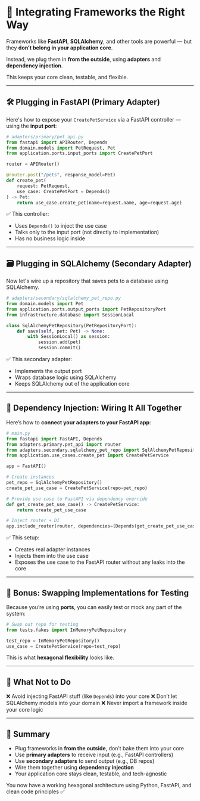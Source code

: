 # 🧩 Integrating Frameworks the Right Way

Frameworks like **FastAPI**, **SQLAlchemy**, and other tools are powerful — but they **don’t belong in your application core**.

Instead, we plug them in **from the outside**, using **adapters** and **dependency injection**.

This keeps your core clean, testable, and flexible.

---

## 🛠️ Plugging in FastAPI (Primary Adapter)

Here's how to expose your `CreatePetService` via a FastAPI controller — using the **input port**:

```python
# adapters/primary/pet_api.py
from fastapi import APIRouter, Depends
from domain.models import PetRequest, Pet
from application.ports.input_ports import CreatePetPort

router = APIRouter()

@router.post("/pets", response_model=Pet)
def create_pet(
    request: PetRequest,
    use_case: CreatePetPort = Depends()
) -> Pet:
    return use_case.create_pet(name=request.name, age=request.age)
```

✅ This controller:

* Uses `Depends()` to inject the use case
* Talks only to the input port (not directly to implementation)
* Has no business logic inside

---

## 🗃️ Plugging in SQLAlchemy (Secondary Adapter)

Now let's wire up a repository that saves pets to a database using SQLAlchemy.

```python
# adapters/secondary/sqlalchemy_pet_repo.py
from domain.models import Pet
from application.ports.output_ports import PetRepositoryPort
from infrastructure.database import SessionLocal

class SqlAlchemyPetRepository(PetRepositoryPort):
    def save(self, pet: Pet) -> None:
        with SessionLocal() as session:
            session.add(pet)
            session.commit()
```

✅ This secondary adapter:

* Implements the output port
* Wraps database logic using SQLAlchemy
* Keeps SQLAlchemy out of the application core

---

## 🔄 Dependency Injection: Wiring It All Together

Here’s how to **connect your adapters to your FastAPI app**:

```python
# main.py
from fastapi import FastAPI, Depends
from adapters.primary.pet_api import router
from adapters.secondary.sqlalchemy_pet_repo import SqlAlchemyPetRepository
from application.use_cases.create_pet import CreatePetService

app = FastAPI()

# Create instances
pet_repo = SqlAlchemyPetRepository()
create_pet_use_case = CreatePetService(repo=pet_repo)

# Provide use case to FastAPI via dependency override
def get_create_pet_use_case() -> CreatePetService:
    return create_pet_use_case

# Inject router + DI
app.include_router(router, dependencies=[Depends(get_create_pet_use_case)])
```

✅ This setup:

* Creates real adapter instances
* Injects them into the use case
* Exposes the use case to the FastAPI router without any leaks into the core

---

## 🧪 Bonus: Swapping Implementations for Testing

Because you’re using **ports**, you can easily test or mock any part of the system:

```python
# Swap out repo for testing
from tests.fakes import InMemoryPetRepository

test_repo = InMemoryPetRepository()
use_case = CreatePetService(repo=test_repo)
```

This is what **hexagonal flexibility** looks like.

---

## 🚫 What Not to Do

❌ Avoid injecting FastAPI stuff (like `Depends`) into your core
❌ Don’t let SQLAlchemy models into your domain
❌ Never import a framework inside your core logic

---

## 🧩 Summary

* Plug frameworks in **from the outside**, don’t bake them into your core
* Use **primary adapters** to receive input (e.g., FastAPI controllers)
* Use **secondary adapters** to send output (e.g., DB repos)
* Wire them together using **dependency injection**
* Your application core stays clean, testable, and tech-agnostic

You now have a working hexagonal architecture using Python, FastAPI, and clean code principles ✅
